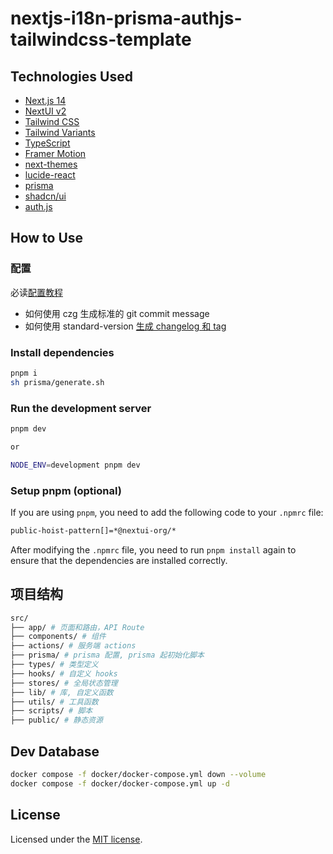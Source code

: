 # nextjs-i18n-prisma-authjs-tailwindcss-template

## Technologies Used

- [Next.js 14](https://nextjs.org/docs/getting-started)
- [NextUI v2](https://nextui.org/)
- [Tailwind CSS](https://tailwindcss.com/)
- [Tailwind Variants](https://tailwind-variants.org)
- [TypeScript](https://www.typescriptlang.org/)
- [Framer Motion](https://www.framer.com/motion/)
- [next-themes](https://github.com/pacocoursey/next-themes)
- [lucide-react](https://lucide.dev/)
- [prisma](https://www.prisma.io/)
- [shadcn/ui](https://ui.shadcn.com/)
- [auth.js](https://authjs.dev/)

## How to Use

### 配置

必读[配置教程](https://juejin.cn/post/7359203560166768650)

- 如何使用 czg 生成标准的 git commit message
- 如何使用 standard-version [生成 changelog 和 tag](https://juejin.cn/post/7359203560166768650#heading-40)

### Install dependencies

```bash
pnpm i
sh prisma/generate.sh
```

### Run the development server

```bash
pnpm dev

or

NODE_ENV=development pnpm dev 
```

### Setup pnpm (optional)

If you are using `pnpm`, you need to add the following code to your `.npmrc` file:

```bash
public-hoist-pattern[]=*@nextui-org/*
```

After modifying the `.npmrc` file, you need to run `pnpm install` again to ensure that the dependencies are installed correctly.

## 项目结构

```bash
src/
├── app/ # 页面和路由，API Route
├── components/ # 组件
├── actions/ # 服务端 actions
├── prisma/ # prisma 配置, prisma 起初始化脚本
├── types/ # 类型定义
├── hooks/ # 自定义 hooks
├── stores/ # 全局状态管理
├── lib/ # 库, 自定义函数
├── utils/ # 工具函数
├── scripts/ # 脚本
├── public/ # 静态资源

```

## Dev Database

```bash
docker compose -f docker/docker-compose.yml down --volume
docker compose -f docker/docker-compose.yml up -d
```

## License

Licensed under the [MIT license](https://github.com/nextui-org/next-app-template/blob/main/LICENSE).

